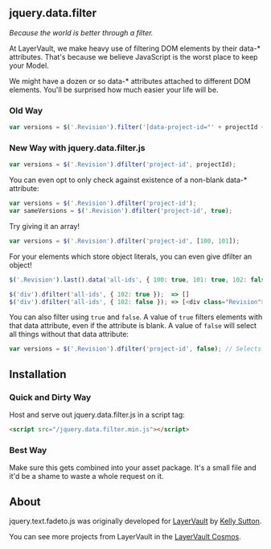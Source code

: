 ## jquery.data.filter

*Because the world is better through a filter.*

At LayerVault, we make heavy use of filtering DOM elements by their data-* attributes. That's because we believe
JavaScript is the worst place to keep your Model.

We might have a dozen or so data-* attributes attached to different DOM elements. You'll be surprised how much
easier your life will be.

### Old Way

```javascript
var versions = $('.Revision').filter('[data-project-id="' + projectId + '"]');
```

### New Way with jquery.data.filter.js

```javascript
var versions = $('.Revision').dfilter('project-id', projectId);
```

You can even opt to only check against existence of a non-blank data-* attribute:

```javascript
var versions = $('.Revision').dfilter('project-id');
var sameVersions = $('.Revision').dfilter('project-id', true);
```

Try giving it an array!

```javascript
var versions = $('.Revision').dfilter('project-id', [100, 101]);
```

For your elements which store object literals, you can even give dfilter an object!

```javascript
$('.Revision').last().data('all-ids', { 100: true, 101: true, 102: false });

$('div').dfilter('all-ids', { 102: true });  => []
$('div').dfilter('all-ids', { 102: false }); => [<div class="Revision">100, 101</div>]
```

You can also filter using `true` and `false`. A value of `true` filters elements with that data attribute, even if the attribute is blank. A value of `false` will select all things without that data attribute:

```javascript
var versions = $('.Revision').dfilter('project-id', false); // Selects all revisions without a project-id
```

## Installation

### Quick and Dirty Way

Host and serve out jquery.data.filter.js in a script tag:

```html
<script src="/jquery.data.filter.min.js"></script>
```

### Best Way

Make sure this gets combined into your asset package. It's a small file and it'd be a shame to waste a whole request on it.

## About

jquery.text.fadeto.js was originally developed for [LayerVault](http://layervault.com) by [Kelly Sutton](http://kellysutton.com).

You can see more projects from LayerVault in the [LayerVault Cosmos](http://cosmos.layervault.com).

